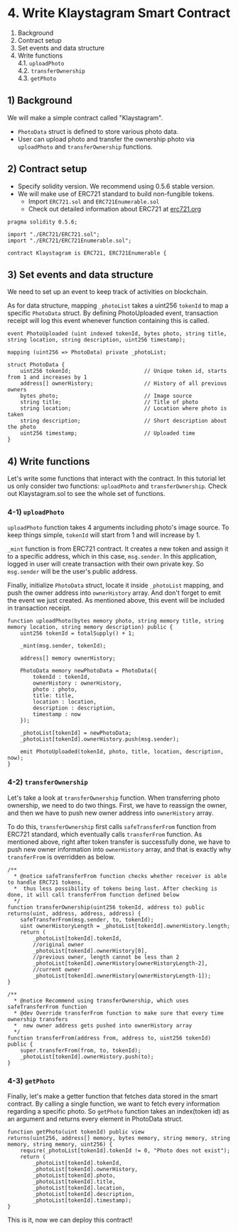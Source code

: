# 4. Write Klaystagram Smart Contract <a id="4-write-klaystagram-smart-contract"></a>

1. Background  
2. Contract setup  
3. Set events and data structure  
4. Write functions \
  4.1. `uploadPhoto`\
  4.2. `transferOwnership`\
  4.3. `getPhoto`

## 1\) Background <a id="1-background"></a>

We will make a simple contract called "Klaystagram".

* `PhotoData` struct is defined to store various photo data.  
* User can upload photo and transfer the ownership photo via `uploadPhoto` and `transferOwnership` functions.

## 2\) Contract setup <a id="2-contract-setup"></a>

* Specify solidity version. We recommend using 0.5.6 stable version.
* We will make use of ERC721 standard to build non-fungible tokens.  
  * Import `ERC721.sol` and `ERC721Enumerable.sol`
  * Check out detailed information about ERC721 at [erc721.org](http://erc721.org)

```text
pragma solidity 0.5.6;

import "./ERC721/ERC721.sol";
import "./ERC721/ERC721Enumerable.sol";

contract Klaystagram is ERC721, ERC721Enumerable {
```

## 3\) Set events and data structure <a id="3-set-events-and-data-structure"></a>

We need to set up an event to keep track of activities on blockchain.

As for data structure, mapping `_photoList` takes a uint256 `tokenId` to map a specific `PhotoData` struct. By defining PhotoUploaded event, transaction receipt will log this event whenever function containing this is called.

```text
event PhotoUploaded (uint indexed tokenId, bytes photo, string title, string location, string description, uint256 timestamp);

mapping (uint256 => PhotoData) private _photoList;

struct PhotoData {
    uint256 tokenId;                       // Unique token id, starts from 1 and increases by 1
    address[] ownerHistory;                // History of all previous owners
    bytes photo;                           // Image source
    string title;                          // Title of photo
    string location;                       // Location where photo is taken
    string description;                    // Short description about the photo
    uint256 timestamp;                     // Uploaded time
}
```

## 4\) Write functions <a id="4-write-functions"></a>

Let's write some functions that interact with the contract. In this tutorial let us only consider two functions: `uploadPhoto` and `transferOwnership`. Check out Klaystagram.sol to see the whole set of functions.

### 4-1\) `uploadPhoto` <a id="4-1-uploadphoto"></a>

`uploadPhoto` function takes 4 arguments including photo's image source. To keep things simple, `tokenId` will start from 1 and will increase by 1.

`_mint` function is from ERC721 contract. It creates a new token and assign it to a specific address, which in this case, `msg.sender`. In this application, logged in user will create transaction with their own private key. So `msg.sender` will be the user's public address.

Finally, initialize `PhotoData` struct, locate it inside `_photoList` mapping, and push the owner address into `ownerHistory` array. And don't forget to emit the event we just created. As mentioned above, this event will be included in transaction receipt.

```text
function uploadPhoto(bytes memory photo, string memory title, string memory location, string memory description) public {
    uint256 tokenId = totalSupply() + 1;

    _mint(msg.sender, tokenId);

    address[] memory ownerHistory;

    PhotoData memory newPhotoData = PhotoData({
        tokenId : tokenId,
        ownerHistory : ownerHistory,
        photo : photo,
        title: title,
        location : location,
        description : description,
        timestamp : now
    });

    _photoList[tokenId] = newPhotoData;
    _photoList[tokenId].ownerHistory.push(msg.sender);

    emit PhotoUploaded(tokenId, photo, title, location, description, now);
}
```

### 4-2\) `transferOwnership` <a id="4-2-transferownership"></a>

Let's take a look at `transferOwnership` function. When transferring photo ownership, we need to do two things. First, we have to reassign the owner, and then we have to push new owner address into `ownerHistory` array.

To do this, `transferOwnership` first calls `safeTransferFrom` function from ERC721 standard, which eventually calls `transferFrom` function. As mentioned above, right after token transfer is successfully done, we have to push new owner information into `ownerHistory` array, and that is exactly why `transferFrom` is overridden as below.

```text
/**
  * @notice safeTransferFrom function checks whether receiver is able to handle ERC721 tokens,
  *  thus less possibility of tokens being lost. After checking is done, it will call transferFrom function defined below
  */
function transferOwnership(uint256 tokenId, address to) public returns(uint, address, address, address) {
    safeTransferFrom(msg.sender, to, tokenId);
    uint ownerHistoryLength = _photoList[tokenId].ownerHistory.length;
    return (
        _photoList[tokenId].tokenId,
        //original owner
        _photoList[tokenId].ownerHistory[0],
        //previous owner, length cannot be less than 2
        _photoList[tokenId].ownerHistory[ownerHistoryLength-2],
        //current owner
        _photoList[tokenId].ownerHistory[ownerHistoryLength-1]);
}

/**
  * @notice Recommend using transferOwnership, which uses safeTransferFrom function
  * @dev Override transferFrom function to make sure that every time ownership transfers
  *  new owner address gets pushed into ownerHistory array
  */
function transferFrom(address from, address to, uint256 tokenId) public {
    super.transferFrom(from, to, tokenId);
    _photoList[tokenId].ownerHistory.push(to);
}
```

### 4-3\) `getPhoto` <a id="4-3-getphoto"></a>

Finally, let's make a getter function that fetches data stored in the smart contract. By calling a single function, we want to fetch every information regarding a specific photo. So `getPhoto` function takes an index\(token id\) as an argument and returns every element in PhotoData struct.

```text
function getPhoto(uint tokenId) public view
returns(uint256, address[] memory, bytes memory, string memory, string memory, string memory, uint256) {
    require(_photoList[tokenId].tokenId != 0, "Photo does not exist");
    return (
        _photoList[tokenId].tokenId,
        _photoList[tokenId].ownerHistory,
        _photoList[tokenId].photo,
        _photoList[tokenId].title,
        _photoList[tokenId].location,
        _photoList[tokenId].description,
        _photoList[tokenId].timestamp);
}
```

This is it, now we can deploy this contract!

